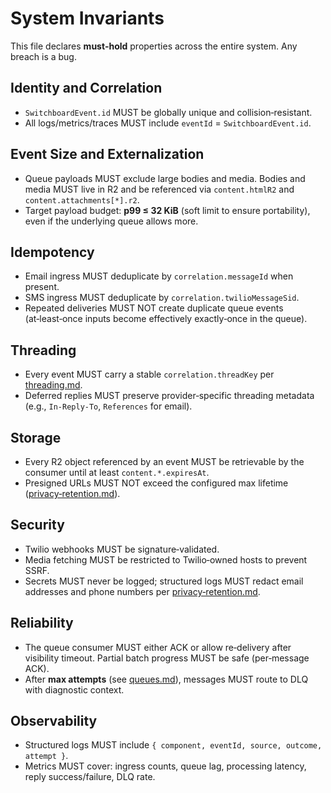 # System Invariants

This file declares **must‑hold** properties across the entire system. Any breach is a bug.

## Identity and Correlation

- `SwitchboardEvent.id` MUST be globally unique and collision‑resistant.
- All logs/metrics/traces MUST include `eventId` = `SwitchboardEvent.id`.

## Event Size and Externalization

- Queue payloads MUST exclude large bodies and media. Bodies and media MUST live in R2 and be referenced via `content.htmlR2` and `content.attachments[*].r2`.
- Target payload budget: **p99 ≤ 32 KiB** (soft limit to ensure portability), even if the underlying queue allows more.

## Idempotency

- Email ingress MUST deduplicate by `correlation.messageId` when present.
- SMS ingress MUST deduplicate by `correlation.twilioMessageSid`.
- Repeated deliveries MUST NOT create duplicate queue events (at‑least‑once inputs become effectively exactly‑once in the queue).

## Threading

- Every event MUST carry a stable `correlation.threadKey` per [threading.md](threading.md).
- Deferred replies MUST preserve provider‑specific threading metadata (e.g., `In‑Reply‑To`, `References` for email).

## Storage

- Every R2 object referenced by an event MUST be retrievable by the consumer until at least `content.*.expiresAt`.
- Presigned URLs MUST NOT exceed the configured max lifetime ([privacy‑retention.md](privacy-retention.md)).

## Security

- Twilio webhooks MUST be signature‑validated.
- Media fetching MUST be restricted to Twilio‑owned hosts to prevent SSRF.
- Secrets MUST never be logged; structured logs MUST redact email addresses and phone numbers per [privacy‑retention.md](privacy-retention.md).

## Reliability

- The queue consumer MUST either ACK or allow re‑delivery after visibility timeout. Partial batch progress MUST be safe (per‑message ACK).
- After **max attempts** (see [queues.md](queues.md)), messages MUST route to DLQ with diagnostic context.

## Observability

- Structured logs MUST include `{ component, eventId, source, outcome, attempt }`.
- Metrics MUST cover: ingress counts, queue lag, processing latency, reply success/failure, DLQ rate.
